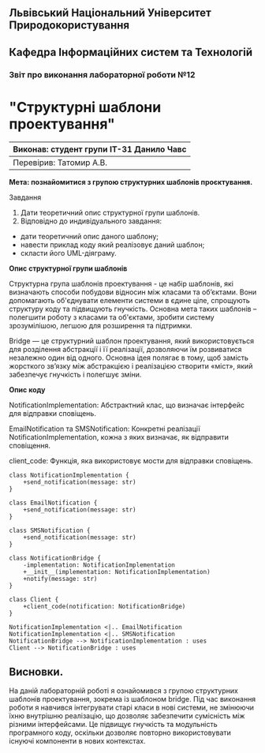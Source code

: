 ## Львівський Національний Університет Природокористування
## Кафедра Інформаційних систем та Технологій



### Звіт про виконання лабораторної роботи №12
# "Структурні шаблони проектування"



| Виконав: студент групи ІТ-31 Данило Чавс     |
|----------------------------------------------|
| Перевірив: Татомир А.В.                      |




**Мета: познайомитися з групою структурних шаблонів проєктування.**


Завдання

1. Дати теоретичний опис структурної групи шаблонів.
2. Відповідно до индивідуального завдання:
- дати теоретичний опис даного шаблону;
- навести приклад коду який реалізовує даний шаблон;
- скласти його UML-діяграму.

**Опис структурної групи шаблонів**

Структурна група шаблонів проектування - це набір 
шаблонів, які визначають способи побудови відносин 
між класами та об’єктами. Вони допомагають об'єднувати 
елементи системи в єдине ціле, спрощують структуру коду 
та підвищують гнучкість. Основна мета таких шаблонів – 
полегшити роботу з класами та об'єктами, зробити систему 
зрозумілішою, легшою для розширення та підтримки.

Bridge — це структурний шаблон проектування,
який використовується для розділення абстракції і її реалізації,
дозволяючи їм розвиватися незалежно один від одного.
Основна ідея полягає в тому, щоб замість жорсткого зв’язку 
між абстракцією і реалізацією створити «міст», 
який забезпечує гнучкість і полегшує зміни.

**Опис коду**

NotificationImplementation: Абстрактний клас, що визначає інтерфейс для відправки сповіщень.

EmailNotification та SMSNotification: 
Конкретні реалізації NotificationImplementation, кожна з яких визначає, як відправити сповіщення.

client_code: Функція, яка використовує мости для відправки сповіщень.

```mermaid
class NotificationImplementation {
    +send_notification(message: str)
}

class EmailNotification {
    +send_notification(message: str)
}

class SMSNotification {
    +send_notification(message: str)
}

class NotificationBridge {
    -implementation: NotificationImplementation
    +__init__(implementation: NotificationImplementation)
    +notify(message: str)
}

class Client {
    +client_code(notification: NotificationBridge)
}

NotificationImplementation <|.. EmailNotification
NotificationImplementation <|.. SMSNotification
NotificationBridge --> NotificationImplementation : uses
Client --> NotificationBridge : uses
```




## Висновки. 

На даній лабораторній роботі я ознайомився з групою структурних 
шаблонів проектування, зокрема із шаблоном bridge. Під час виконання 
роботи я навчився інтегрувати старі класи в нові системи, не змінюючи 
їхню внутрішню реалізацію, що дозволяє забезпечити сумісність між 
різними інтерфейсами. Це підвищує гнучкість та модульність програмного 
коду, оскільки дозволяє повторно використовувати існуючі компоненти в 
нових контекстах. 
